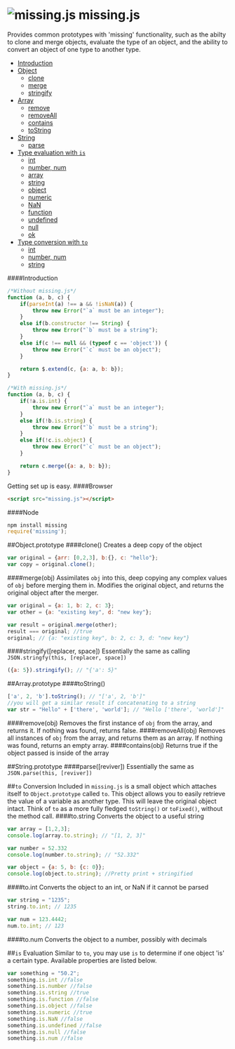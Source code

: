 ![missing.js](https://s3.amazonaws.com/missing.js/missing.png "missing.js") missing.js
=========
Provides common prototypes with 'missing' functionality, such as the abilty to clone and merge objects, 
evaluate the type of an object, and the ability to convert an object of one type to another type.

- [Introduction](#introduction)
- [Object](#objectprototype)
 	- [clone](#objectclone)
 	- [merge](#objectmerge)
 	- [stringify](#objectstringify)
- [Array](#arrayprototype)
	- [remove](#arrayremove)
	- [removeAll](#arrayremoveall)
	- [contains](#arraycontains)
	- [toString](#arraytostring)
- [String](#stringprototype)
 	- [parse](#stringparse)
- [Type evaluation with `is`](#type-evaluation-with-is)
	- [int](#is-evaluation)
	- [number, num](#is-evaluation)
	- [array](#is-evaluation)
	- [string](#is-evaluation)
	- [object](#is-evaluation)
	- [numeric](#is-evaluation)
	- [NaN](#is-evaluation)
	- [function](#is-evaluation)
	- [undefined](#is-evaluation)
	- [null](#is-evaluation)
	- [ok](#is-evaluation)
- [Type conversion with `to`](#type-conversion-with-to)
 	- [int](#toint)
 	- [number, num](#tonumber)
 	- [string](#tostring)

####Introduction
```js
/*Without missing.js*/
function (a, b, c) {
	if(parseInt(a) !== a && !isNaN(a)) {
		throw new Error("`a` must be an integer");
	}
	else if(b.constructor !== String) {
		throw new Error("`b` must be a string");
	}
	else if(c !== null && (typeof c == 'object')) {
		throw new Error("`c` must be an object");
	}

	return $.extend(c, {a: a, b: b});
}

/*With missing.js*/
function (a, b, c) {
	if(!a.is.int) {
		throw new Error("`a` must be an integer");
	}
	else if(!b.is.string) {
		throw new Error("`b` must be a string");
	}
	else if(!c.is.object) {
		throw new Error("`c` must be an object");
	}

	return c.merge({a: a, b: b});
}
```
Getting set up is easy.
####Browser
```html
<script src="missing.js"></script>
```
####Node
```js
npm install missing
require('missing');
```

##Object.prototype
####clone()
Creates a deep copy of the object
```js
var original = {arr: [0,2,3], b:{}, c: "hello"};
var copy = original.clone();
```
####merge(obj)
Assimilates `obj` into this, deep copying any complex values of `obj` before merging them in.
Modifies the original object, and returns the original object after the merger.
```js
var original = {a: 1, b: 2, c: 3};
var other = {a: "existing key", d: "new key"};

var result = original.merge(other);
result === original; //true
original; // {a: "existing key", b: 2, c: 3, d: "new key"}
```

####stringify([replacer, space])
Essentially the same as calling `JSON.stringfy(this, [replacer, space])`
```js
({a: 5}).stringify(); // "{'a': 5}"
```

##Array.prototype
####toString()
```js
['a', 2, 'b'].toString(); // "['a', 2, 'b']"
//you will get a similar result if concatenating to a string
var str = "Hello" + ['there', 'world']; // "Hello ['there', 'world']"
```
####remove(obj)
Removes the first instance of `obj` from the array, and returns it. If nothing was found, returns false.
####removeAll(obj)
Removes all instances of `obj` from the array, and returns them as an array. If nothing was found, returns an empty array.
####contains(obj)
Returns true if the object passed is inside of the array

##String.prototype 
####parse([reviver])
Essentially the same as `JSON.parse(this, [reviver])`

##`to` Conversion
Included in `missing.js` is a small object which attaches itself to `Object.prototype` called `to`.
This object allows you to easily retrieve the value of a variable as another type. This will leave the original
object intact. Think of `to` as a more fully fledged `toString()` or `toFixed()`, without the method call.
####to.string
Converts the object to a useful string
```js
var array = [1,2,3];
console.log(array.to.string); // "[1, 2, 3]"

var number = 52.332
console.log(number.to.string); // "52.332"

var object = {a: 5, b: {c: 0}};
console.log(object.to.string); //Pretty print + stringified
```
####to.int
Converts the object to an int, or NaN if it cannot be parsed
```js
var string = "1235";
string.to.int; // 1235

var num = 123.4442;
num.to.int; // 123
```
####to.num
Converts the object to a number, possibly with decimals

##`is` Evaluation
Similar to `to`, you may use `is` to determine if one object 'is' a certain type.
Available properties are listed below.
```js
var something = "50.2";
something.is.int //false		
something.is.number //false
something.is.string //true
something.is.function //false
something.is.object //false
something.is.numeric //true
something.is.NaN //false
something.is.undefined //false
something.is.null //false
something.is.num //false
```
